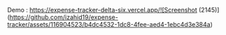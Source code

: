  Demo : 
https://expense-tracker-delta-six.vercel.app/![Screenshot (2145)](https://github.com/izahid19/expense-tracker/assets/116904523/b4dc4532-1dc8-4fee-aed4-1ebc4d3e384a)
